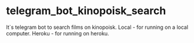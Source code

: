# telegram_bot_kinopoisk_search
It`s telegram bot to search films on kinopoisk. 
Local - for running on a local computer.
Heroku - for running on heroku.
